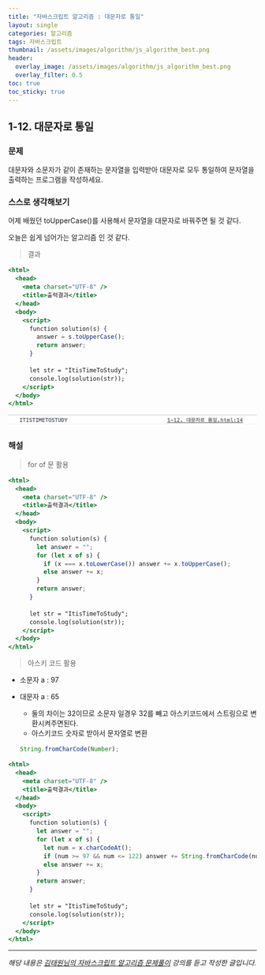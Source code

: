 ```yaml
---
title: "자바스크립트 알고리즘 : 대문자로 통일"
layout: single
categories: 알고리즘
tags: 자바스크립트
thumbnail: /assets/images/algorithm/js_algorithm_best.png
header:
  overlay_image: /assets/images/algorithm/js_algorithm_best.png
  overlay_filter: 0.5
toc: true
toc_sticky: true
---
```


## 1-12. 대문자로 통일

### 문제

대문자와 소문자가 같이 존재하는 문자열을 입력받아 대문자로 모두 통일하여 문자열을 출력하는 프로그램을 작성하세요.

### 스스로 생각해보기

어제 배웠던 toUpperCase()를 사용해서 문자열을 대문자로 바꿔주면 될 것 같다.

오늘은 쉽게 넘어가는 알고리즘 인 것 같다.

> 결과

```jsx
<html>
  <head>
    <meta charset="UTF-8" />
    <title>출력결과</title>
  </head>
  <body>
    <script>
      function solution(s) {
        answer = s.toUpperCase();
        return answer;
      }

      let str = "ItisTimeToStudy";
      console.log(solution(str));
    </script>
  </body>
</html>
```

![1](/assets/images/algorithm/algo12-00001.png)

### 해설

> for of 문 활용

```jsx
<html>
  <head>
    <meta charset="UTF-8" />
    <title>출력결과</title>
  </head>
  <body>
    <script>
      function solution(s) {
        let answer = "";
        for (let x of s) {
          if (x === x.toLowerCase()) answer += x.toUpperCase();
          else answer += x;
        }
        return answer;
      }

      let str = "ItisTimeToStudy";
      console.log(solution(str));
    </script>
  </body>
</html>
```

> 아스키 코드 활용

- 소문자 a : 97
- 대문자 a : 65

  - 둘의 차이는 32이므로 소문자 일경우 32를 빼고 아스키코드에서 스트링으로 변환시켜주면된다.
  - 아스키코드 숫자로 받아서 문자열로 변환

  ```jsx
  String.fromCharCode(Number);
  ```

```jsx
<html>
  <head>
    <meta charset="UTF-8" />
    <title>출력결과</title>
  </head>
  <body>
    <script>
      function solution(s) {
        let answer = "";
        for (let x of s) {
          let num = x.charCodeAt();
          if (num >= 97 && num <= 122) answer += String.fromCharCode(num - 32);
          else answer += x;
        }
        return answer;
      }

      let str = "ItisTimeToStudy";
      console.log(solution(str));
    </script>
  </body>
</html>
```

---

_해당 내용은 [김태원님의 자바스크립트 알고리즘 문제풀이](https://www.inflearn.com/course/%EC%9E%90%EB%B0%94%EC%8A%A4%ED%81%AC%EB%A6%BD%ED%8A%B8-%EC%95%8C%EA%B3%A0%EB%A6%AC%EC%A6%98-%EB%AC%B8%EC%A0%9C%ED%92%80%EC%9D%B4/dashboard) 강의를 듣고 작성한 글입니다._
